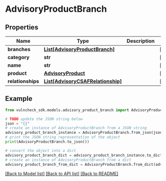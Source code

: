 # AdvisoryProductBranch


## Properties

Name | Type | Description | Notes
------------ | ------------- | ------------- | -------------
**branches** | [**List[AdvisoryProductBranch]**](AdvisoryProductBranch.md) |  | [optional] 
**category** | **str** |  | [optional] 
**name** | **str** |  | [optional] 
**product** | [**AdvisoryProduct**](AdvisoryProduct.md) |  | [optional] 
**relationships** | [**List[AdvisoryCSAFRelationship]**](AdvisoryCSAFRelationship.md) |  | [optional] 

## Example

```python
from vulncheck_sdk.models.advisory_product_branch import AdvisoryProductBranch

# TODO update the JSON string below
json = "{}"
# create an instance of AdvisoryProductBranch from a JSON string
advisory_product_branch_instance = AdvisoryProductBranch.from_json(json)
# print the JSON string representation of the object
print(AdvisoryProductBranch.to_json())

# convert the object into a dict
advisory_product_branch_dict = advisory_product_branch_instance.to_dict()
# create an instance of AdvisoryProductBranch from a dict
advisory_product_branch_from_dict = AdvisoryProductBranch.from_dict(advisory_product_branch_dict)
```
[[Back to Model list]](../README.md#documentation-for-models) [[Back to API list]](../README.md#documentation-for-api-endpoints) [[Back to README]](../README.md)


